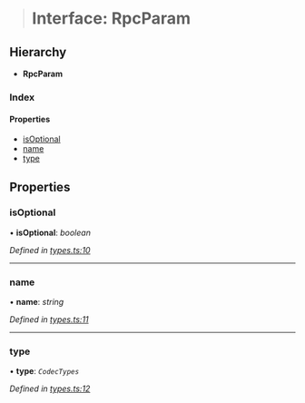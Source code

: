 > # Interface: RpcParam

## Hierarchy

* **RpcParam**

### Index

#### Properties

* [isOptional](_types_.rpcparam.md#isoptional)
* [name](_types_.rpcparam.md#name)
* [type](_types_.rpcparam.md#type)

## Properties

###  isOptional

• **isOptional**: *boolean*

*Defined in [types.ts:10](https://github.com/polkadot-js/api/blob/9b15a37/packages/type-jsonrpc/src/types.ts#L10)*

___

###  name

• **name**: *string*

*Defined in [types.ts:11](https://github.com/polkadot-js/api/blob/9b15a37/packages/type-jsonrpc/src/types.ts#L11)*

___

###  type

• **type**: *`CodecTypes`*

*Defined in [types.ts:12](https://github.com/polkadot-js/api/blob/9b15a37/packages/type-jsonrpc/src/types.ts#L12)*